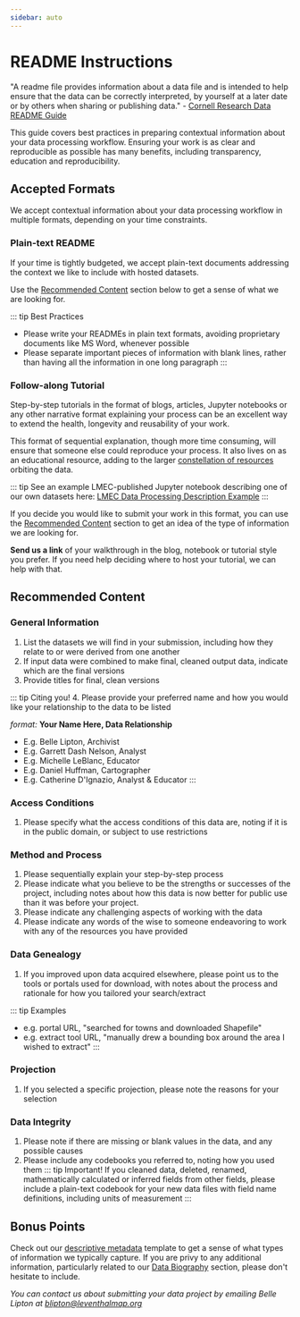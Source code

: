 ```yaml
---
sidebar: auto
---
```


# README Instructions

"A readme file provides information about a data file and is intended to help ensure that the data can be correctly interpreted, by yourself at a later date or by others when sharing or publishing data." - [Cornell Research Data README Guide]("https://data.research.cornell.edu/content/readme")

This guide covers best practices in preparing contextual information about your data processing workflow. Ensuring your work is as clear and reproducible as possible has many benefits, including transparency, education and reproducibility.


## Accepted Formats 

We accept contextual information about your data processing workflow in multiple formats, depending on your time constraints.

### Plain-text README
 If your time is tightly budgeted, we accept plain-text documents addressing the context we like to include with hosted datasets. 
 
 Use the [Recommended Content](./readme-instructions.html#recommended-content) section below to get a sense of what we are looking for.

::: tip Best Practices
 
  - Please write your READMEs in plain text formats, avoiding proprietary documents like MS Word, whenever possible
  - Please separate important pieces of information with blank lines, rather than having all the information in one long paragraph
:::

### Follow-along Tutorial

Step-by-step tutorials in the format of blogs, articles, Jupyter notebooks or any other narrative format explaining your process can be an excellent way to extend the health, longevity and reusability of your work.

This format of sequential explanation, though more time consuming, will ensure that someone else could reproduce your process. It also lives on as an educational resource, adding to the larger [constellation of resources](../documentation/schema/resourceConstellation.html) orbiting the data. 

::: tip
See an example LMEC-published Jupyter notebook describing one of our own datasets here: [LMEC Data Processing Description Example](https://github.com/nblmc/massachusetts-municipal-boundaries)
:::

If you decide you would like to submit your work in this format, you can use the [Recommended Content](./readme-instructions.html#recommended-content) section to get an idea of the type of information we are looking for. 

**Send us a link** of your walkthrough in the blog, notebook or tutorial style you prefer. If you need help deciding where to host your tutorial, we can help with that.

## Recommended Content

### General Information

1. List the datasets we will find in your submission, including how they relate to or were derived from one another
2. If input data were combined to make final, cleaned output data, indicate which are the final versions
3. Provide titles for final, clean versions

::: tip Citing you!
4. Please provide your preferred name and how you would like your relationship to the data to be listed

 *format:* **Your Name Here, Data Relationship**
  - E.g. Belle Lipton, Archivist
  - E.g. Garrett Dash Nelson, Analyst
  - E.g. Michelle LeBlanc, Educator
  - E.g. Daniel Huffman, Cartographer
  - E.g. Catherine D'Ignazio, Analyst & Educator
::: 

### Access Conditions

1. Please specify what the access conditions of this data are, noting if it is in the public domain, or subject to use restrictions

### Method and Process

1. Please sequentially explain your step-by-step process
2.  Please indicate what you believe to be the strengths or successes of the project, including notes about how this data is now better for public use than it was before your project.
3. Please indicate any challenging aspects of working with the data
4. Please indicate any words of the wise to someone endeavoring to work with any of the resources you have provided

### Data Genealogy

1. If you improved upon data acquired elsewhere, please point us to the tools or portals used for download, with notes about the process and rationale for how you tailored your search/extract

::: tip Examples
  - e.g. portal URL, "searched for towns and downloaded Shapefile"
  - e.g. extract tool URL, "manually drew a bounding box around the area I wished to extract"
:::

### Projection

1. If you selected a specific projection, please note the reasons for your selection


### Data Integrity

1. Please note if there are missing or blank values in the data, and any possible causes
2. Please include any codebooks you referred to, noting how you used them
::: tip Important!
If you cleaned data, deleted, renamed, mathematically calculated or inferred fields from other fields, please include a plain-text codebook for your new data files with field name definitions, including units of measurement 
:::

## Bonus Points

Check out our [descriptive metadata](../documentation/schema) template to get a sense of what types of information we typically capture. If you are privy to any additional information, particularly related to our [Data Biography](../documentation/schema/dataBiography.html) section, please don't hesitate to include.

*You can contact us about submitting your data project by emailing Belle Lipton at blipton@leventhalmap.org*



